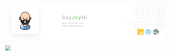 
<a href="https://sayjeyhi.com" target="_blank">
<img src="https://raw.githubusercontent.com/sayjeyhi/sayjeyhi/master/github.banner.jpg" alt="https://sayjeyhi.com" />
</a>

![](https://visitor-badge.glitch.me/badge?page_id=sayjeyhi)
